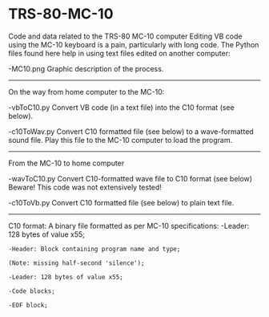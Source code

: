 # TRS-80-MC-10
Code and data related to the TRS-80 MC-10 computer
Editing VB code using the MC-10 keyboard is a pain, particularly with long code.
The Python files found here help in using text files edited on another computer:

-MC10.png
  Graphic description of the process.

-----------------------------------------------------------

On the way from home computer to the MC-10:

-vbToC10.py
  Convert VB code (in a text file) into the C10 format (see below).
  
-c10ToWav.py
  Convert C10 formatted file (see below) to a wave-formatted sound file.
  Play this file to the MC-10 computer to load the program.

-----------------------------------------------------------

From the MC-10 to home computer

-wavToC10.py
  Convert C10-formatted wave file to C10 format (see below)
  Beware! This code was not extensively tested!
  
-c10ToVb.py
  Convert C10 formatted file (see below) to plain text file.
  
-----------------------------------------------------------

C10 format:
  A binary file formatted as per MC-10 specifications:
    -Leader: 128 bytes of value x55;
    
    -Header: Block containing program name and type;
    
    (Note: missing half-second 'silence');
    
    -Leader: 128 bytes of value x55;
    
    -Code blocks;
    
    -EOF block;
    
    
